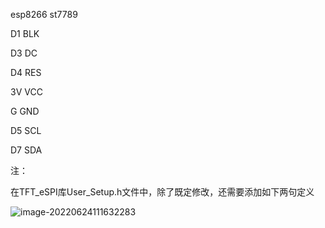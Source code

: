esp8266						st7789

D1								BLK

D3								DC

D4								RES

3V								VCC

G  								GND

D5								SCL

D7								SDA





注：

在TFT_eSPI库User_Setup.h文件中，除了既定修改，还需要添加如下两句定义

![image-20220624111632283](C:\Users\Timmo\AppData\Roaming\Typora\typora-user-images\image-20220624111632283.png)